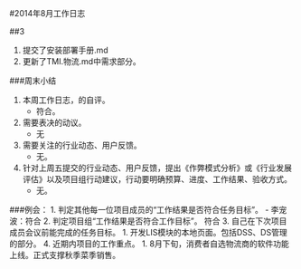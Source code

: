 #2014年8月工作日志

##3
1. 提交了安装部署手册.md
2. 更新了TMI.物流.md中需求部分。

###周末小结
1. 本周工作日志，的自评。
	- 符合。
2. 需要表决的动议。
	- 无
3. 需要关注的行业动态、用户反馈。
	- 无。 
4. 针对上周五提交的行业动态、用户反馈，提出《作弊模式分析》或《行业发展评估》以及项目组行动建议，行动要明确预算、进度、工作结果、验收方式。
	- 无。

###例会：
	1. 判定其他每一位项目成员的“工作结果是否符合任务目标”。
		- 李宠波：符合
	2. 判定项目组“工作结果是否符合工作目标”。
		 符合
	3. 自己在下次项目成员会议前能完成的任务目标。
		1. 开发LIS模块的本地页面。包括DSS、DS管理的部分。
	4. 近期内项目的工作重点。
		1. 8月下旬，消费者自选物流商的软件功能上线。正式支撑秋季菜季销售。


